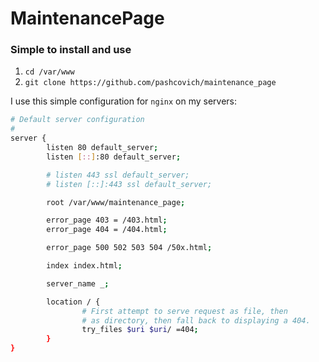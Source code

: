 # MaintenancePage

### Simple to install and use

1. `cd /var/www`
2. `git clone https://github.com/pashcovich/maintenance_page`

I use this simple configuration for `nginx` on my servers:
```bash
# Default server configuration
#
server {
        listen 80 default_server;
        listen [::]:80 default_server;

        # listen 443 ssl default_server;
        # listen [::]:443 ssl default_server;

        root /var/www/maintenance_page;

        error_page 403 = /403.html;
        error_page 404 = /404.html;

        error_page 500 502 503 504 /50x.html;

        index index.html;

        server_name _;

        location / {
                # First attempt to serve request as file, then
                # as directory, then fall back to displaying a 404.
                try_files $uri $uri/ =404;
        }
}
```
